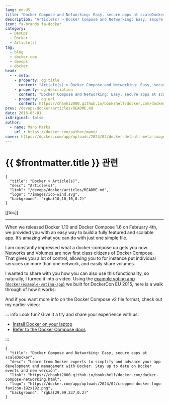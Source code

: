 ```yaml
---
lang: en-US
title: "Docker Compose and Networking: Easy, secure apps at scaleDocker"
description: "Article(s) > Docker Compose and Networking: Easy, secure apps at scaleDocker"
icon: fa-brands fa-docker
category:
  - DevOps
  - Docker
  - Article(s)
tag:
  - blog
  - docker.com
  - devops
  - docker
head:
  - - meta:
    - property: og:title
      content: "Article(s) > Docker Compose and Networking: Easy, secure apps at scaleDocker"
    - property: og:description
      content: "Docker Compose and Networking: Easy, secure apps at scaleDocker"
    - property: og:url
      content: https://chanhi2000.github.io/bookshelf/docker.com/docker-compose-networking.html
prev: /devops/docker/articles/README.md
date: 2016-03-01
isOriginal: false
author:
  - name: Mano Marks
    url : https://docker.com/author/mano/
cover: https://docker.com/app/uploads/2024/02/docker-default-meta-image-1110x583.png
---
```


# {{ $frontmatter.title }} 관련

```component VPCard
{
  "title": "Docker > Article(s)",
  "desc": "Article(s)",
  "link": "/devops/docker/articles/README.md",
  "logo": "/images/ico-wind.svg",
  "background": "rgba(10,10,10,0.2)"
}
```

[[toc]]

---

<SiteInfo
  name="Docker Compose and Networking: Easy, secure apps at scaleDocker"
  desc="Learn from Docker experts to simplify and advance your app development and management with Docker. Stay up to date on Docker events and new version"
  url="https://docker.com/blog/docker-compose-networking"
  logo="https://docker.com/app/uploads/2024/02/cropped-docker-logo-favicon-192x192.png"
  preview="https://docker.com/app/uploads/2024/02/docker-default-meta-image-1110x583.png"/>

When we released Docker 1.10 and Docker Compose 1.6 on February 4th, we provided you with an easy way to build a fully featured and scalable app. It’s amazing what you can do with just one simple file.

I am constantly impressed what a docker-compose up gets you now. Networks and Volumes are now first class citizens of Docker Compose. That gives you a lot of control, allowing you to for instance put individual services on more than one network, and easily share volumes.

I wanted to share with you how you can also use this functionality, so naturally, I turned it into a video. Using the [example voting app (<FontIcon icon="iconfont icon-github"/>`docker/example-voting-app`)](https://github.com/docker/example-voting-app) we built for DockerCon EU 2015, here is a walk through of how it works:

<VidStack src="youtube/rFQqiuFIjms" />

And if you want more info on the Docker Compose v2 file format, check out my earlier video:

<VidStack src="youtube/EReEOMS7gsk" />

::: info Look fun? Give it a try and share your experience with us:

- [<FontIcon icon="fa-brands fa-docker"/>Install Docker on your laptop](https://docs.docker.com/engine/installation/)
- [<FontIcon icon="fa-brands fa-docker"/>Refer to the Docker Compose docs](http://docs.docker.com/compose)

:::

<!-- TODO: add ARTICLE CARD -->
```component VPCard
{
  "title": "Docker Compose and Networking: Easy, secure apps at scaleDocker",
  "desc": "Learn from Docker experts to simplify and advance your app development and management with Docker. Stay up to date on Docker events and new version",
  "link": "https://chanhi2000.github.io/bookshelf/docker.com/docker-compose-networking.html",
  "logo": "https://docker.com/app/uploads/2024/02/cropped-docker-logo-favicon-192x192.png",
  "background": "rgba(29,99,237,0.2)"
}
```

